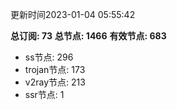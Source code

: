 更新时间2023-01-04 05:55:42

**总订阅: 73**
**总节点: 1466**
**有效节点: 683**
- ss节点: 296
- trojan节点: 173
- v2ray节点: 213
- ssr节点: 1
